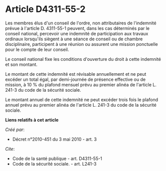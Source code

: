 # Article D4311-55-2

Les membres élus d'un conseil de l'ordre, non attributaires de l'indemnité prévue à l'article D. 4311-55-1 peuvent, dans les
cas déterminés par le conseil national, percevoir une indemnité de participation aux travaux ordinaux lorsqu'ils siègent à
une séance de conseil ou de chambre disciplinaire, participent à une réunion ou assurent une mission ponctuelle pour le
compte de leur conseil. 

Le conseil national fixe les conditions d'ouverture du droit à cette indemnité et son montant. 

Le montant de cette indemnité est révisable annuellement et ne peut excéder un total égal, par demi-journée de présence
effective ou de mission, à 10 % du plafond mensuel prévu au premier alinéa de l'article L. 241-3 du code de la sécurité
sociale. 

Le montant annuel de cette indemnité ne peut excéder trois fois le plafond annuel prévu au premier alinéa de l'article L.
241-3 du code de la sécurité sociale.

**Liens relatifs à cet article**

_Créé par_:

  - Décret n°2010-451 du 3 mai 2010 - art. 3

_Cite_:

  - Code de la santé publique - art. D4311-55-1
  - Code de la sécurité sociale. - art. L241-3
